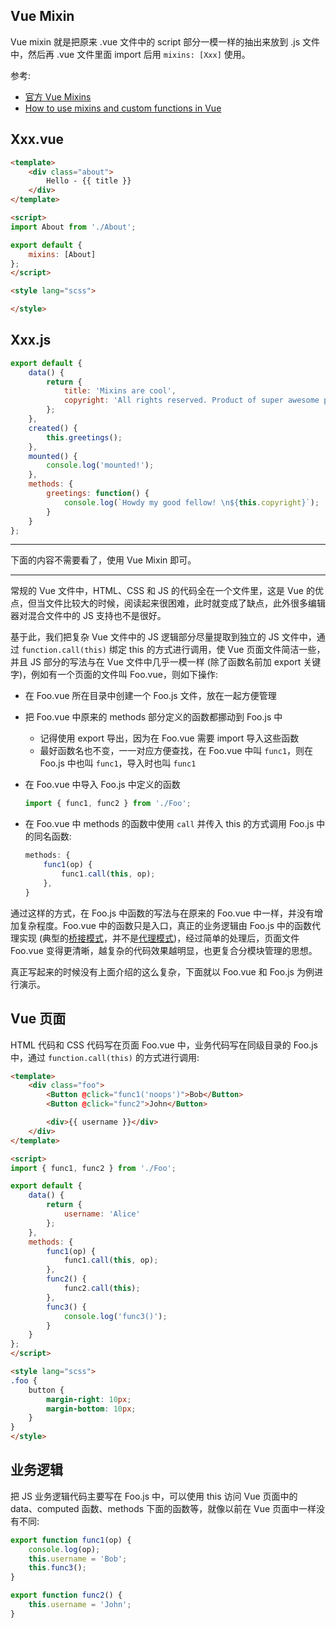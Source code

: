 ## Vue Mixin

Vue mixin 就是把原来 .vue 文件中的 script 部分一模一样的抽出来放到 .js 文件中，然后再 .vue 文件里面 import 后用 `mixins: [Xxx]` 使用。

参考:
* [官方 Vue Mixins](https://v2.vuejs.org/v2/guide/mixins.html?redirect=true)
* [How to use mixins and custom functions in Vue](https://blog.logrocket.com/how-use-mixins-custom-functions-vue/)

## Xxx.vue
```html
<template>
    <div class="about">
        Hello - {{ title }}
    </div>
</template>

<script>
import About from './About';

export default {
    mixins: [About]
};
</script>

<style lang="scss">

</style>
```

## Xxx.js
```js
export default {
    data() {
        return {
            title: 'Mixins are cool',
            copyright: 'All rights reserved. Product of super awesome people'
        };
    },
    created() {
        this.greetings();
    },
    mounted() {
        console.log('mounted!');
    },
    methods: {
        greetings: function() {
            console.log(`Howdy my good fellow! \n${this.copyright}`);
        }
    }
};
```

---

下面的内容不需要看了，使用 Vue Mixin 即可。

---

常规的 Vue 文件中，HTML、CSS 和 JS 的代码全在一个文件里，这是 Vue 的优点，但当文件比较大的时候，阅读起来很困难，此时就变成了缺点，此外很多编辑器对混合文件中的 JS 支持也不是很好。

基于此，我们把复杂 Vue 文件中的 JS 逻辑部分尽量提取到独立的 JS 文件中，通过 `function.call(this)` 绑定 this 的方式进行调用，使 Vue 页面文件简洁一些，并且 JS 部分的写法与在 Vue 文件中几乎一模一样 (除了函数名前加 export 关键字)，例如有一个页面的文件叫 Foo.vue，则如下操作:

* 在 Foo.vue 所在目录中创建一个 Foo.js 文件，放在一起方便管理

* 把 Foo.vue 中原来的 methods 部分定义的函数都挪动到 Foo.js 中

  * 记得使用 export 导出，因为在 Foo.vue 需要 import 导入这些函数
  * 最好函数名也不变，一一对应方便查找，在 Foo.vue 中叫 `func1`，则在 Foo.js 中也叫 `func1`，导入时也叫 `func1`

* 在 Foo.vue 中导入 Foo.js 中定义的函数

  ```js
  import { func1, func2 } from './Foo';
  ```

* 在 Foo.vue 中 methods 的函数中使用 `call` 并传入 this 的方式调用 Foo.js 中的同名函数:

  ```js
  methods: {
      func1(op) {
          func1.call(this, op);
      },
  }
  ```

通过这样的方式，在 Foo.js 中函数的写法与在原来的 Foo.vue 中一样，并没有增加复杂程度。Foo.vue 中的函数只是入口，真正的业务逻辑由 Foo.js 中的函数代理实现 (典型的[桥接模式](https://zh.wikipedia.org/wiki/橋接模式)，并不是[代理模式](https://zh.wikipedia.org/wiki/代理模式))，经过简单的处理后，页面文件 Foo.vue 变得更清晰，越复杂的代码效果越明显，也更复合分模块管理的思想。

真正写起来的时候没有上面介绍的这么复杂，下面就以 Foo.vue 和 Foo.js 为例进行演示。

## Vue 页面

HTML 代码和 CSS 代码写在页面 Foo.vue 中，业务代码写在同级目录的 Foo.js 中，通过 `function.call(this)` 的方式进行调用:

```html
<template>
    <div class="foo">
        <Button @click="func1('noops')">Bob</Button>
        <Button @click="func2">John</Button>

        <div>{{ username }}</div>
    </div>
</template>

<script>
import { func1, func2 } from './Foo';

export default {
    data() {
        return {
            username: 'Alice'
        };
    },
    methods: {
        func1(op) {
            func1.call(this, op);
        },
        func2() {
            func2.call(this);
        },
        func3() {
            console.log('func3()');
        }
    }
};
</script>

<style lang="scss">
.foo {
    button {
        margin-right: 10px;
        margin-bottom: 10px;
    }
}
</style>
```

## 业务逻辑

把 JS 业务逻辑代码主要写在 Foo.js 中，可以使用 this 访问 Vue 页面中的 data、computed 函数、methods 下面的函数等，就像以前在 Vue 页面中一样没有不同:

```js
export function func1(op) {
    console.log(op);
    this.username = 'Bob';
    this.func3();
}

export function func2() {
    this.username = 'John';
}
```

